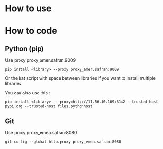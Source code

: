 # How to use



# How to code

## Python (pip)

Use proxy proxy_amer.safran:9009
```terminal
pip install <library> --proxy proxy_amer.safran:9009
```
Or the bat script with space between libraries if you want to install multiple libraries

You can also use this :
```terminal
pip install <library>  --proxy=http://11.56.30.169:3142 --trusted-host pypi.org --trusted-host files.pythonhost
```

## Git

Use proxy proxy_emea.safran:8080
```terminal
git config --global http.proxy proxy_emea.safran:8080
```


